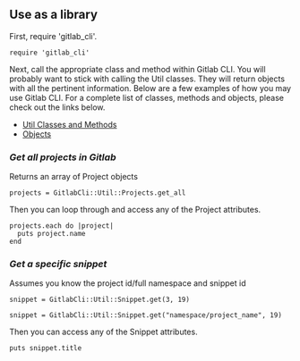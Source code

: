 ## Use as a library

First, require 'gitlab_cli'. 

`require 'gitlab_cli'`

Next, call the appropriate class and method within Gitlab CLI.  You will probably want to stick with calling the Util classes.  They will return objects with all the pertinent information. Below are a few examples of how you may use Gitlab CLI.  For a complete list of classes, methods and objects, please check out the links below.

* [Util Classes and Methods](Classes.md)
* [Objects](Objects.md)

### _Get all projects in Gitlab_ 
Returns an array of Project objects

`projects = GitlabCli::Util::Projects.get_all`

Then you can loop through and access any of the Project attributes.

```
projects.each do |project|
  puts project.name
end
```

### _Get a specific snippet_
Assumes you know the project id/full namespace and snippet id

`snippet = GitlabCli::Util::Snippet.get(3, 19)`

`snippet = GitlabCli::Util::Snippet.get("namespace/project_name", 19)`

Then you can access any of the Snippet attributes.

`puts snippet.title`

